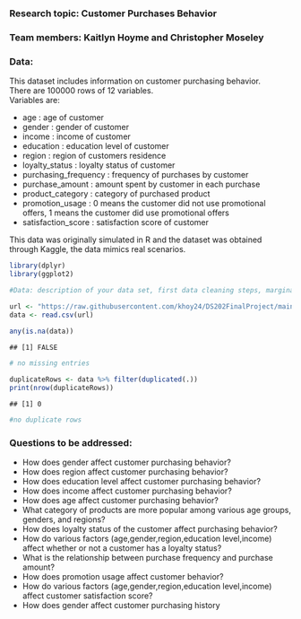 
### Research topic: Customer Purchases Behavior

### Team members: Kaitlyn Hoyme and Christopher Moseley

### Data:

This dataset includes information on customer purchasing behavior.  
There are 100000 rows of 12 variables.  
Variables are:  
- age : age of customer  
- gender : gender of customer  
- income : income of customer  
- education : education level of customer  
- region : region of customers residence  
- loyalty_status : loyalty status of customer  
- purchasing_frequency : frequency of purchases by customer  
- purchase_amount : amount spent by customer in each purchase  
- product_category : category of purchased product  
- promotion_usage : 0 means the customer did not use promotional offers,
1 means the customer did use promotional offers  
- satisfaction_score : satisfaction score of customer

This data was originally simulated in R and the dataset was obtained
through Kaggle, the data mimics real scenarios.

``` r
library(dplyr)
library(ggplot2)

#Data: description of your data set, first data cleaning steps, marginal summaries;

url <- "https://raw.githubusercontent.com/khoy24/DS202FinalProject/main/customer_data.csv"
data <- read.csv(url)
 
any(is.na(data))
```

    ## [1] FALSE

``` r
# no missing entries

duplicateRows <- data %>% filter(duplicated(.))
print(nrow(duplicateRows))
```

    ## [1] 0

``` r
#no duplicate rows
```

### Questions to be addressed:

- How does gender affect customer purchasing behavior?
- How does region affect customer purchasing behavior?
- How does education level affect customer purchasing behavior?
- How does income affect customer purchasing behavior?
- How does age affect customer purchasing behavior?
- What category of products are more popular among various age groups,
  genders, and regions?
- How does loyalty status of the customer affect purchasing behavior?
- How do various factors (age,gender,region,education level,income)
  affect whether or not a customer has a loyalty status?
- What is the relationship between purchase frequency and purchase
  amount?
- How does promotion usage affect customer behavior?
- How do various factors (age,gender,region,education level,income)
  affect customer satisfaction score?
- How does gender affect customer purchasing history
